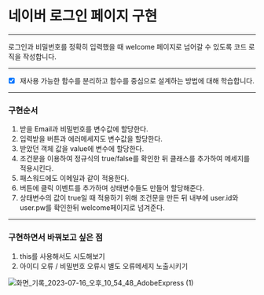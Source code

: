 # 네이버 로그인 페이지 구현


---

로그인과 비밀번호를 정확히 입력했을 때 welcome 페이지로 넘어갈 수 있도록 코드 로직을 작성합니다.


---
- [x] 재사용 가능한 함수를 분리하고 함수를 중심으로 설계하는 방법에 대해 학습합니다.

---


### 구현순서
1. 받을 Email과 비밀번호를 변수값에 할당한다.
2. 입력받을 버튼과 에러메세지도 변수값을 할당한다.
3. 받았던 객체 값을 value에 변수에 할당한다.
4. 조건문을 이용하여 정규식의 true/false를 확인한 뒤 클래스를 추가하여 메세지를 적용시킨다.
5. 패스워드에도 이메일과 같이 적용한다.
6. 버튼에 클릭 이벤트를 추가하며 상태변수들도 만들어 할당해준다.
7. 상태변수의 값이 true일 때 적용하기 위해 조건문을 만든 뒤 내부에 user.id와 user.pw를 확인한뒤 welcome페이지로 넘겨준다.

---
### 구현하면서 바꿔보고 싶은 점
1. this를 사용해서도 시도해보기
2. 아이디 오류 / 비밀번호 오류시 별도 오류메세지 노출시키기



![화면_기록_2023-07-16_오후_10_54_48_AdobeExpress (1)](https://github.com/hanchumon/js-homework/assets/116139215/ef64784b-12ab-40ce-ad38-91f2fd5156c7)
